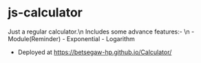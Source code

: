 # js-calculator

Just a regular calculator.\n
Includes some advance features:- \n
     - Module(Reminder)
     - Exponential
     - Logarithm

* Deployed at  <https://betsegaw-hp.github.io/Calculator/>
